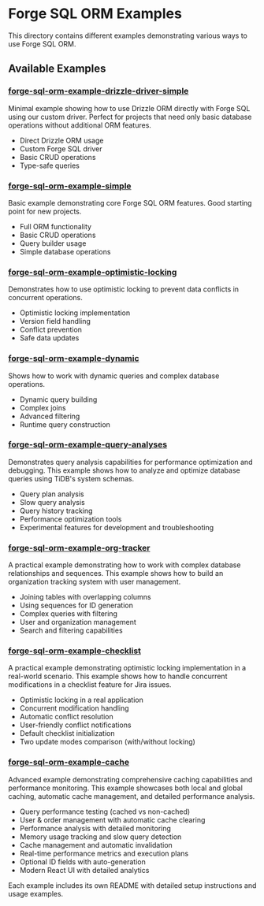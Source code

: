 # Forge SQL ORM Examples

This directory contains different examples demonstrating various ways to use Forge SQL ORM.

## Available Examples

### [forge-sql-orm-example-drizzle-driver-simple](forge-sql-orm-example-drizzle-driver-simple)

Minimal example showing how to use Drizzle ORM directly with Forge SQL using our custom driver. Perfect for projects that need only basic database operations without additional ORM features.

- Direct Drizzle ORM usage
- Custom Forge SQL driver
- Basic CRUD operations
- Type-safe queries

### [forge-sql-orm-example-simple](forge-sql-orm-example-simple)

Basic example demonstrating core Forge SQL ORM features. Good starting point for new projects.

- Full ORM functionality
- Basic CRUD operations
- Query builder usage
- Simple database operations

### [forge-sql-orm-example-optimistic-locking](forge-sql-orm-example-optimistic-locking)

Demonstrates how to use optimistic locking to prevent data conflicts in concurrent operations.

- Optimistic locking implementation
- Version field handling
- Conflict prevention
- Safe data updates

### [forge-sql-orm-example-dynamic](forge-sql-orm-example-dynamic)

Shows how to work with dynamic queries and complex database operations.

- Dynamic query building
- Complex joins
- Advanced filtering
- Runtime query construction

### [forge-sql-orm-example-query-analyses](forge-sql-orm-example-query-analyses)

Demonstrates query analysis capabilities for performance optimization and debugging. This example shows how to analyze and optimize database queries using TiDB's system schemas.

- Query plan analysis
- Slow query analysis
- Query history tracking
- Performance optimization tools
- Experimental features for development and troubleshooting

### [forge-sql-orm-example-org-tracker](forge-sql-orm-example-org-tracker)

A practical example demonstrating how to work with complex database relationships and sequences. This example shows how to build an organization tracking system with user management.

- Joining tables with overlapping columns
- Using sequences for ID generation
- Complex queries with filtering
- User and organization management
- Search and filtering capabilities

### [forge-sql-orm-example-checklist](forge-sql-orm-example-checklist)

A practical example demonstrating optimistic locking implementation in a real-world scenario. This example shows how to handle concurrent modifications in a checklist feature for Jira issues.

- Optimistic locking in a real application
- Concurrent modification handling
- Automatic conflict resolution
- User-friendly conflict notifications
- Default checklist initialization
- Two update modes comparison (with/without locking)

### [forge-sql-orm-example-cache](forge-sql-orm-example-cache)

Advanced example demonstrating comprehensive caching capabilities and performance monitoring. This example showcases both local and global caching, automatic cache management, and detailed performance analysis.

- Query performance testing (cached vs non-cached)
- User & order management with automatic cache clearing
- Performance analysis with detailed monitoring
- Memory usage tracking and slow query detection
- Cache management and automatic invalidation
- Real-time performance metrics and execution plans
- Optional ID fields with auto-generation
- Modern React UI with detailed analytics

Each example includes its own README with detailed setup instructions and usage examples.
